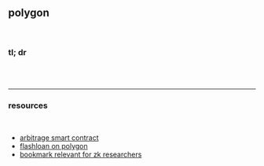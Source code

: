 ## polygon

<br>


### tl; dr

<br>

<br>

---

### resources


<br>

* [arbitrage smart contract](https://github.com/OnlyF0uR/Polygon-Arbitrage-Contract)
* [flashloan on polygon](https://github.com/yuichiroaoki/poly-flash)
* [bookmark relevant for zk researchers](https://collective.flashbots.net/t/bookmarks-relevant-for-zk-researchers/1241)
